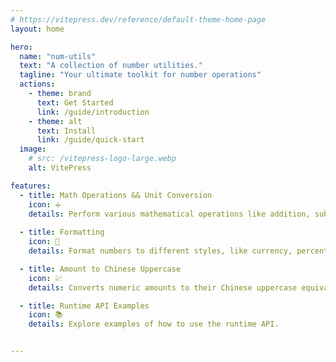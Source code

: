 ```yaml
---
# https://vitepress.dev/reference/default-theme-home-page
layout: home

hero:
  name: "num-utils"
  text: "A collection of number utilities."
  tagline: "Your ultimate toolkit for number operations"
  actions:
    - theme: brand
      text: Get Started
      link: /guide/introduction
    - theme: alt
      text: Install
      link: /guide/quick-start
  image:
    # src: /vitepress-logo-large.webp
    alt: VitePress

features:
  - title: Math Operations && Unit Conversion
    icon: ➗
    details: Perform various mathematical operations like addition, subtraction, multiplication, and division.Convert between different units of measurement.
    
  - title: Formatting
    icon: 🎨
    details: Format numbers to different styles, like currency, percentage,thousand separator, etc.

  - title: Amount to Chinese Uppercase
    icon: 💹
    details: Converts numeric amounts to their Chinese uppercase equivalent, useful for financial applications in Chinese context.

  - title: Runtime API Examples
    icon: 📚
    details: Explore examples of how to use the runtime API.


---
```


